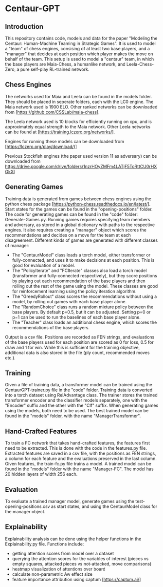 # Centaur-GPT
## Introduction
This repository contains code, models and data for the paper "Modeling the Centaur: Human-Machine Teaming in Strategic Games".
It is used to model a "team" of chess engines, consising of at least two base players, and a "manager" that decides at each position which player makes the move on behalf of the team. 
This setup is used to model a "centaur" team, in which the base players are Maia-Chess, a humanlike network, and Leela-Chess-Zero, a pure self-play RL-trained network.

## Chess Engines
The networks used for Maia and Leela can be found in the models folder. They should be placed in seperate folders, each with the LC0 engine.
The Maia network used is 1900 ELO. Other ranked networks can be downloaded from [https://github.com/CSSLab/maia-chess].


The Leela network used is 10 blocks for efficiently running on cpu, and is approximately equal strength to the Maia network. Other Leela networks can be found at [https://training.lczero.org/networks/].


Engines for running these models can be downloaded from [https://lczero.org/play/download/)]


Previous Stockfish engines (the paper used version 11 as adversary) can be downloaded from https://drive.google.com/drive/folders/1nzrHOyZMFm4LATjF5ToRttCU0rHXGkXI


## Generating Games
Training data is generated from games between chess engines using the python chess package [https://python-chess.readthedocs.io/en/latest/]. 
Start states for the games can be found in the "opening-positions" folder.
The code for generating games can be found in the "code" folder: Generate-Games.py.
Running games requires specifying team members and adversary, as stored in a global dictionary with paths to the respective engines.
It also requires creating a "manager" object which scores the recommendations and decides on a move for the team at each disagreement.
Different kinds of games are generated with different classes of manager:
- The "CentaurModel" class loads a torch model, either transformer or fully-connected, and uses it to make decisions at each position. This is good for evaluation of a model.
- The "PolicyIterate" and "FCIterate" classes also load a torch model (transformer and fully-connected respectively), but they score positions by playing out each recommendation of the base players and then rolling out the rest of the game using the model. These classes are good for reinforcement learning using the policy iteration algorithm.
- The "GreedyRollout" class scores the recommendations without using a model, by rolling out games with each base player alone.
- The "RandomChoice" class runs a random mixture policy between the base players. By default p=0.5, but it can be adjusted. Setting p=0 or p=1 can be used to run the baselines of each base player alone.
- The "Teacher" class loads an additional chess engine, which scores the recommendations of the base players.


Output is a csv file. Positions are recorded as FEN strings, and evaluations of the base players used for each position are scored as 0 for loss, 0.5 for draw and 1 for win. 
While this is sufficient for the training objective, additional data is also stored in the file (ply count, recommended moves etc.). 


## Training
Given a file of training data, a transformer model can be trained using the CentaurGPT-trainer.py file in the "code" folder.
Training data is converted into a torch dataset using RelAdvantage class.
The trainer stores the trained transformer encoder and the classifier models separately, one with the "Encoder" suffix and the other with the "Clf" suffix.
When generating games using the models, both need to be used.
The best trained model can be found in the "models" folder, with the name "ManagerTransformer".


## Hand-Crafted Features
To train a FC network that takes hand-crafted features, the features first need to be extracted.
This is done with the code in the features.py file.
Extracted features are saved in a csv file, with the positions as FEN strings, a column for each feature and the evaluations preserved in the last column.
Given features, the train-fc.py file trains a model.
A trained model can be found in the "models" folder with the name "Manager-FC".
The model has 20 hidden layers of width 256 each.

## Evaluation
To evaluate a trained manager model, generate games using the test-opening-positions.csv as start states, and using the CentaurModel class for the manager object.

## Explainability
Explainability analysis can be done using the helper functions in the Explainability.py file.
Functions include:
- getting attention scores from model over a dataset
- querying the attention scores for the variables of interest (pieces vs empty squares, attacked pieces vs not-attacked, move comparisons)
- heatmap visualization of attentions over board
- calculate non-parametric Aw effect size
- feature importance attribution using captum [https://captum.ai/]
